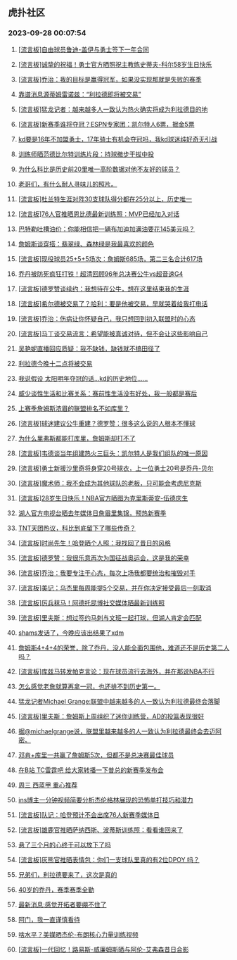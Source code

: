 ## 虎扑社区 
### 2023-09-28 00:07:54

1. [[流言板]自由球员鲁迪-盖伊与勇士签下一年合同](https://bbs.hupu.com/62247628.html)

2. [[流言板]诚挚的祝福！勇士官方晒照祝主教练史蒂夫-科尔58岁生日快乐](https://bbs.hupu.com/62246235.html)

3. [[流言板]乔治：我的目标是赢得冠军，如果没实现那就是失败的赛季](https://bbs.hupu.com/62246917.html)

4. [靠谱消息源蒂姆雷诺兹：“利拉德即将被交易”](https://bbs.hupu.com/62245601.html)

5. [[流言板]猛龙记者：越来越多人一致认为热火确实将成为利拉德目的地](https://bbs.hupu.com/62247177.html)

6. [[流言板]新赛季谁将夺冠？ESPN专家团：凯尔特人6票，掘金5票](https://bbs.hupu.com/62241704.html)

7. [kd要是16年不加盟勇士，17年骑士有机会夺冠吗，我kd球迷纯好奇无引战](https://bbs.hupu.com/62246080.html)

8. [训练师晒范德比尔特训练片段：持球撤步干拔中投](https://bbs.hupu.com/62246176.html)

9. [为什么科比是历史前20里唯一高阶数据对他不友好的球员？](https://bbs.hupu.com/62246178.html)

10. [老哥们，有什么耐人寻味儿的照片。](https://bbs.hupu.com/62245073.html)

11. [[流言板]杜兰特生涯对阵30支球队得分都在25分以上，历史唯一](https://bbs.hupu.com/62240681.html)

12. [[流言板]76人官推晒恩比德最新训练照：MVP已经加入对话](https://bbs.hupu.com/62246365.html)

13. [巴特勒吐槽油价：你能相信把一辆布加迪加满油要花145美元吗？](https://bbs.hupu.com/62241077.html)

14. [詹姆斯谈穿搭：翡翠绿、森林绿是我最喜欢的颜色](https://bbs.hupu.com/62245873.html)

15. [[流言板]现役球员25+5+5场次：詹姆斯685场，第二三名合计617场](https://bbs.hupu.com/62241443.html)

16. [乔丹被防死疯狂打铁！超清回顾96年总决赛公牛vs超音速G4](https://bbs.hupu.com/62242470.html)

17. [[流言板]德罗赞谈续约：我想待在公牛，想在这里结束我的生涯](https://bbs.hupu.com/62247452.html)

18. [[流言板]希尔德被交易了？哈利：要是他被交易，早就哭着给我打电话](https://bbs.hupu.com/62247312.html)

19. [[流言板]乔治：伤病让你怀疑自己，我只想回到初入联盟时的心态](https://bbs.hupu.com/62246497.html)

20. [[流言板]马丁谈交易流言：希望能被真诚对待，但不会让这些影响自己](https://bbs.hupu.com/62247238.html)

21. [吴艳妮直播回应质疑：我不缺钱，缺钱就不搞田径了](https://bbs.hupu.com/62242869.html)

22. [利拉德今晚十二点将被交易](https://bbs.hupu.com/62245845.html)

23. [我说假设 太阳明年夺冠的话…kd的历史地位……](https://bbs.hupu.com/62245494.html)

24. [威少谈性生活和比赛关系：赛前性生活没有好处，我一般都是赛后](https://bbs.hupu.com/62242895.html)

25. [上赛季詹姆斯浓眉的联盟排名不如库里？](https://bbs.hupu.com/62245674.html)

26. [[流言板]球迷建议公牛重建？德罗赞：很多这么说的人根本不懂球](https://bbs.hupu.com/62247586.html)

27. [为什么里弗斯都能打库里，詹姆斯却打不了](https://bbs.hupu.com/62246133.html)

28. [[流言板]韦德谈当年组建热火三巨头：凯尔特人是我们组队的唯一原因](https://bbs.hupu.com/62241329.html)

29. [[流言板]勇士新援沙里奇将身穿20号球衣，上一位勇士20号是乔丹-贝尔](https://bbs.hupu.com/62247407.html)

30. [[流言板]魔术师：我不会成为其他球队的老板，只可能会考虑尼克斯](https://bbs.hupu.com/62243314.html)

31. [[流言板]28岁生日快乐！NBA官方晒图为克里斯蒂安-伍德庆生](https://bbs.hupu.com/62245580.html)

32. [湖人官方电视台晒去年媒体日詹眉里集锦，预热新赛季](https://bbs.hupu.com/62242003.html)

33. [TNT天团热议，科比到底留下了哪些传奇？](https://bbs.hupu.com/62242939.html)

34. [[流言板]时尚先生！哈登晒个人照：我找回了昔日的风格](https://bbs.hupu.com/62246116.html)

35. [[流言板]德罗赞：我很乐意再次为国征战奥运会，这是我的荣幸](https://bbs.hupu.com/62247411.html)

36. [[流言板]乔治：我要专注于心态，每次上场我都要统治和摧毁对手](https://bbs.hupu.com/62246305.html)

37. [[流言板]美记：乌杰里每周能提5个交易，并在你决定接受最后一刻取消](https://bbs.hupu.com/62247700.html)

38. [[流言板]厉兵秣马！阿德托昆博社交媒体晒最新训练照](https://bbs.hupu.com/62246046.html)

39. [[流言板]里夫斯：想过签约马刺与文班一起打球，但湖人肯定会匹配](https://bbs.hupu.com/62239263.html)

40. [shams发话了，今晚应该出结果了xdm](https://bbs.hupu.com/62246815.html)

41. [詹姆斯4+4+4的荣誉，除了乔丹，没人能全面包围他，难道还不是历史第二人吗？](https://bbs.hupu.com/62247353.html)

42. [[流言板]库兹马转发帕克言论：现在球员流行去海外，并在那说NBA不行](https://bbs.hupu.com/62247484.html)

43. [怎么感觉老詹就算再拿一冠，也还排不到历史第一。](https://bbs.hupu.com/62245977.html)

44. [猛龙记者Michael Grange:联盟中越来越多的人一致认为利拉德最终会落脚](https://bbs.hupu.com/62246799.html)

45. [[流言板]里夫斯：詹姆斯上周组织了迷你训练营，AD的投篮表现很好](https://bbs.hupu.com/62239039.html)

46. [据@michaelgrange说，联盟里越来越多的人一致认为利拉德最终会去迈阿密。](https://bbs.hupu.com/62246542.html)

47. [邓肯+库里一共赢了詹姆斯5次，但都不是总决赛最佳球员](https://bbs.hupu.com/62247005.html)

48. [在B站 TC雷霆吧 给大家转播一下普总的新赛季发布会](https://bbs.hupu.com/62247465.html)

49. [周三 西蓝甲 重心推荐](https://bbs.hupu.com/62247493.html)

50. [ins博主一分钟视频简要分析杰伦格林展现的恐怖单打技巧和潜力](https://bbs.hupu.com/62241143.html)

51. [[流言板]队记：哈登预计不会出席76人新赛季媒体日](https://bbs.hupu.com/62238684.html)

52. [[流言板]雄鹿官推晒萨纳西斯、波蒂斯训练照：看看谁回来了](https://bbs.hupu.com/62246509.html)

53. [悬了三个月的心终于可以放下了吗](https://bbs.hupu.com/62246870.html)

54. [[流言板]灰熊官推晒表情包：你们一支球队里真的有2位DPOY 吗？](https://bbs.hupu.com/62246588.html)

55. [兄弟们，利拉德要来了，这次是真的](https://bbs.hupu.com/62246617.html)

56. [40岁的乔丹，赛季赛季全勤](https://bbs.hupu.com/62246450.html)

57. [最新消息:感觉开拓者要绷不住了](https://bbs.hupu.com/62246527.html)

58. [阿门，我一直谨慎看待](https://bbs.hupu.com/62242228.html)

59. [啥水平？美媒晒杰伦-布朗核心力量训练视频](https://bbs.hupu.com/62239817.html)

60. [[流言板]一代回忆！路易斯-威廉姆斯晒与阿伦-艾弗森昔日合影](https://bbs.hupu.com/62246203.html)

